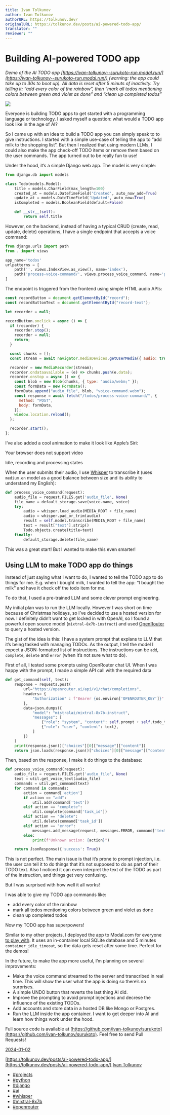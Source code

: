 ```yaml
---
title: Ivan Tolkunov
author: Ivan Tolkunov
authorURL: https://tolkunov.dev/
originalURL: https://tolkunov.dev/posts/ai-powered-todo-app/
translator: ""
reviewer: ""
---
```


# Building AI-powered TODO app

_Demo of the AI TODO app [https://ivan-tolkunov--surukoto-run.modal.run/](https://ivan-tolkunov--surukoto-run.modal.run/) (warning: the app could take up to 30s to boot up). All data is reset after 5 minuts of inactivity. Try telling it: “add every color of the rainbow”, then “mark all todos mentioning colors between green and violet as done” and “clean up completed todos”_

![](/images/surukoto.jpg)

Everyone is building TODO apps to get started with a programming language or technology. I asked myself a question: what would a TODO app look like in the age of AI?

So I came up with an idea to build a TODO app you can simply speak to to give instructions. I started with a simple use-case of telling the app to “add milk to the shopping list”. But then I realized that using modern LLMs, I could also make the app check-off TODO items or remove them based on the user commands. The app turned out to be really fun to use!

Under the hood, it’s a simple Django web app. The model is very simple:

```python
from django.db import models

class Todo(models.Model):
    title = models.CharField(max_length=100)
    created_at = models.DateTimeField('Created', auto_now_add=True)
    update_at = models.DateTimeField('Updated', auto_now=True)
    isCompleted = models.BooleanField(default=False)

    def __str__(self):
        return self.title
```

However, on the backend, instead of having a typical CRUD (create, read, update, delete) operations, I have a single endpoint that accepts a voice command:

```python
from django.urls import path
from . import views

app_name='todos'
urlpatterns = [
    path('', views.IndexView.as_view(), name='index'),
    path('process-voice-command/', views.process_voice_command, name='process_voice_command'),
]
```

The endpoint is triggered from the frontend using simple HTML audio APIs:

```javascript
const recordButton = document.getElementById("record");
const recordButtonText = document.getElementById("record-text");

let recorder = null;

recordButton.onclick = async () => {
  if (recorder) {
    recorder.stop();
    recorder = null;
    return;
  }

  const chunks = [];
  const stream = await navigator.mediaDevices.getUserMedia({ audio: true });

  recorder = new MediaRecorder(stream);
  recorder.ondataavailable = (e) => chunks.push(e.data);
  recorder.onstop = async () => {
    const blob = new Blob(chunks, { type: "audio/webm;" });
    const formData = new FormData();
    formData.append("audio_file", blob, "voice-command.webm");
    const response = await fetch("/todos/process-voice-command/", {
      method: "POST",
      body: formData,
    });
    window.location.reload();
  };

  recorder.start();
};
```

I’ve also added a cool animation to make it look like Apple’s Siri:

Your browser does not support video

Idle, recording and processing states

When the user submits their audio, I use [Whisper](https://github.com/openai/whisper) to transcribe it (uses `medium.en` model as a good balance between size and its ability to understand my English):

```python
def process_voice_command(request):
    audio_file = request.FILES.get('audio_file', None)
    file_name = default_storage.save(voice.name, voice)
    try:
        audio = whisper.load_audio(MEDIA_ROOT + file_name)
        audio = whisper.pad_or_trim(audio)
        result = self.model.transcribe(MEDIA_ROOT + file_name)
        text = result["text"].strip()
        Todo.objects.create(title=text)
    finally:
        default_storage.delete(file_name)
```

This was a great start! But I wanted to make this even smarter!

## Using LLM to make TODO app do things[](#using-llm-to-make-todo-app-do-things)

Instead of just saying what I want to do, I wanted to tell the TODO app to do things for me. E.g. when I bought milk, I wanted to tell the app: “I bought the milk” and have it check off the todo item for me.

To do that, I used a pre-trained LLM and some clever prompt engineering.

My initial plan was to run the LLM locally. However I was short on time because of Christmas holidays, so I’ve decided to use a hosted version for now. I definitely didn’t want to get locked in with OpenAI, so I found a powerful open source model (`mixtral-8x7b-instruct`) and used [OpenRouter](https://openrouter.ai/) to query a hosted version.

The gist of the idea is this: I have a system prompt that explans to LLM that it’s being tasked with managing TODOs. As the output, I tell the model I expect a JSON-formatted list of instructions. The instructions can be `add`, `complete`, `delete` and `error` (when it’s not sure what to do).

First of all, I tested some prompts using OpenRouter chat UI. When I was happy with the prompt, I made a simple API call with the required data

```python
def get_command(self, text):
    response = requests.post(
        url="https://openrouter.ai/api/v1/chat/completions",
        headers= {
            "Authorization" : f"Bearer {os.environ['OPENROUTER_KEY']}"
        },
        data=json.dumps({
            "model": "mistralai/mixtral-8x7b-instruct",
            "messages": [
                {"role": "system", "content": self.prompt + self.todo_to_string()},
                {"role": "user", "content": text},
            ]
        })
    )
    print(response.json()["choices"][0]["message"]["content"])
    return json.loads(response.json()["choices"][0]["message"]["content"])
```

Then, based on the response, I make it do things to the database:

```python
def process_voice_command(request):
    audio_file = request.FILES.get('audio_file', None)
    text = util.get_voice_text(audio_file)
    commands = util.get_command(text)
    for command in commands:
        action = command['action']
        if action == "add":
            util.add(command['text'])
        elif action == "complete":
            util.complete(command['task_id'])
        elif action == "delete":
            util.delete(command['task_id'])
        elif action == "error":
            messages.add_message(request, messages.ERROR, command['text'])
        else:
            print(f"Unknown action: {action}")

    return JsonResponse({'success': True})
```

This is not perfect. The main issue is that it’s prone to prompt injection, i.e. the user can tell it to do things that it’s not supposed to do as part of their TODO text. Also I noticed it can even interpret the text of the TODO as part of the instruction, and things get very confusing.

But I was surprised with how well it all works!

I was able to give my TODO app commands like:

-   add every color of the rainbow
-   mark all todos mentioning colors between green and violet as done
-   clean up completed todos

Now my TODO app has superpowers!

Similar to my other projects, I deployed the app to Modal.com for everyone [to play with](https://ivan-tolkunov--surukoto-run.modal.run/). It uses an in-container local SQLite database and 5 minutes `container_idle_timeout`, so the data gets reset after some time. Perfect for the demos!

In the future, to make the app more useful, I’m planning on several improvements:

-   Make the voice command streamed to the server and transcribed in real time. This will show the user what the app is doing so there’s no surprises.
-   A simple UNDO button that reverts the last thing AI did.
-   Improve the prompting to avoid prompt injections and decrese the influence of the existing TODOs.
-   Add accounts and store data in a hosted DB like Mongo or Postgres.
-   Run the LLM inside the app container. I want to get deeper into AI and learn how things work under the hood.

Full source code is available at [https://github.com/ivan-tolkunov/surukoto](https://github.com/ivan-tolkunov/surukoto). Feel free to send Pull Requests!

[2024-01-02](/posts/ai-powered-todo-app/)

[https://tolkunov.dev/posts/ai-powered-todo-app/](https://tolkunov.dev/posts/ai-powered-todo-app/) [Ivan Tolkunov](https://tolkunov.dev/)

-   [#projects](https://tolkunov.dev/tags/projects/)
-   [#python](https://tolkunov.dev/tags/python/)
-   [#django](https://tolkunov.dev/tags/django/)
-   [#ai](https://tolkunov.dev/tags/ai/)
-   [#whisper](https://tolkunov.dev/tags/whisper/)
-   [#mixtral-8x7b](https://tolkunov.dev/tags/mixtral-8x7b/)
-   [#openrouter](https://tolkunov.dev/tags/openrouter/)
